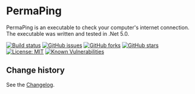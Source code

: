 PermaPing
====================================

PermaPing is an executable to check your computer's internet connection.
The executable was written and tested in .Net 5.0.

[![Build status](https://ci.appveyor.com/api/projects/status/b345skpgjv4un1ff?svg=true)](https://ci.appveyor.com/project/SeppPenner/permaping)
[![GitHub issues](https://img.shields.io/github/issues/SeppPenner/PermaPing.svg)](https://github.com/SeppPenner/PermaPing/issues)
[![GitHub forks](https://img.shields.io/github/forks/SeppPenner/PermaPing.svg)](https://github.com/SeppPenner/PermaPing/network)
[![GitHub stars](https://img.shields.io/github/stars/SeppPenner/PermaPing.svg)](https://github.com/SeppPenner/PermaPing/stargazers)
[![License: MIT](https://img.shields.io/badge/License-MIT-blue.svg)](https://raw.githubusercontent.com/SeppPenner/PermaPing/master/License.txt)
[![Known Vulnerabilities](https://snyk.io/test/github/SeppPenner/PermaPing/badge.svg)](https://snyk.io/test/github/SeppPenner/PermaPing)


Change history
--------------

See the [Changelog](https://github.com/SeppPenner/PermaPing/blob/master/Changelog.md).